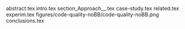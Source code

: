 abstract.tex
intro.tex
section_Approach__.tex
case-study.tex
related.tex
experim.tex
figures/code-quality-noBB/code-quality-noBB.png
conclusions.tex
  
